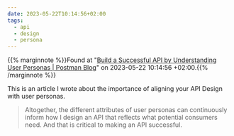 ```yaml
---
date: 2023-05-22T10:14:56+02:00
tags:
  - api
  - design
  - persona
---
```

{{% marginnote %}}Found at "[Build a Successful API by Understanding User Personas | Postman Blog](https://blog.postman.com/build-successful-api-by-understanding-user-personas/)" on 2023-05-22 10:14:56 +02:00.{{% /marginnote %}}

This is an article I wrote about the importance of aligning your API Design with user personas.

> Altogether, the different attributes of user personas can continuously inform how I design an API that reflects what potential consumers need. And that is critical to making an API successful.